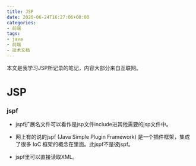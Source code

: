 ```yaml
---
title: JSP
date: 2020-06-24T16:27:06+08:00
categories:
- 前端
tags:
- java
- 前端
- 技术文档
---
```


本文是我学习JSP所记录的笔记，内容大部分来自互联网。

<!--more-->

# JSP

### jspf

- jspf扩展名文件可以看作是jsp文件include进其他需要的jsp文件中。

- 网上有的说的jspf (Java Simple Plugin Framework) 是一个插件框架，集成了很多 IoC 框架的概念在里面。此jspf不是彼jspf。

- jspf里可以直接读取XML。